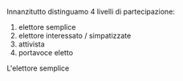 
Innanzitutto distinguamo 4 livelli di partecipazione:

1. elettore semplice
2. elettore interessato / simpatizzate
3. attivista
4. portavoce eletto

L'elettore semplice 
